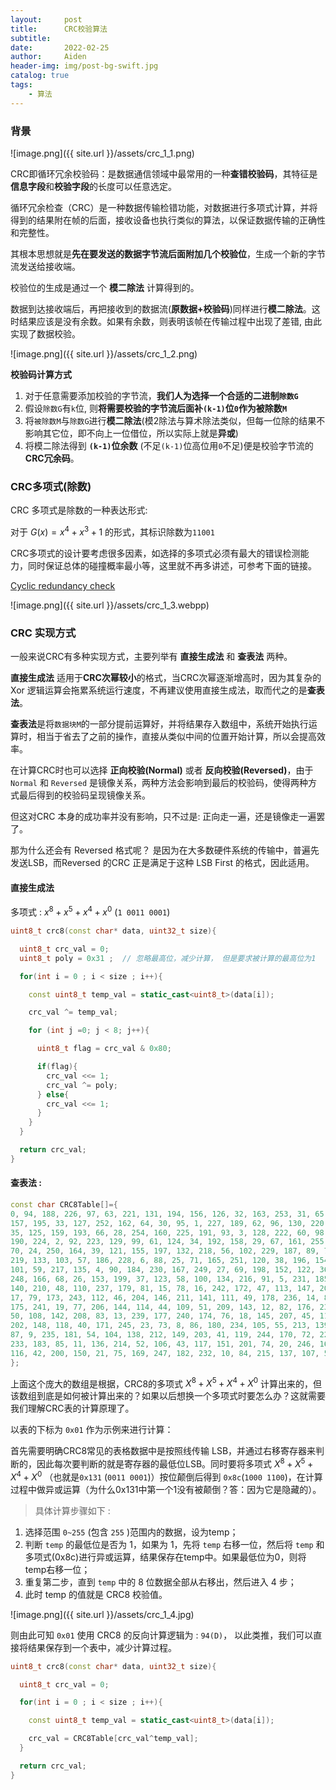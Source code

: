 ```yaml
---
layout:     post
title:      CRC校验算法
subtitle:   
date:       2022-02-25
author:     Aiden
header-img: img/post-bg-swift.jpg
catalog: true  
tags:
    - 算法
---
```


### 背景

![image.png]({{ site.url }}/assets/crc_1_1.png)

CRC即循环冗余校验码：是数据通信领域中最常用的一种**查错校验码**，其特征是**信息字段**和**校验字段**的长度可以任意选定。

循环冗余检查（CRC）是一种数据传输检错功能，对数据进行多项式计算，并将得到的结果附在帧的后面，接收设备也执行类似的算法，以保证数据传输的正确性和完整性。

其根本思想就是**先在要发送的数据字节流后面附加几个校验位**，生成一个新的字节流发送给接收端。

校验位的生成是通过一个 **模二除法** 计算得到的。

数据到达接收端后，再把接收到的数据流(**原数据+校验码**)同样进行**模二除法**。这时结果应该是没有余数。如果有余数，则表明该帧在传输过程中出现了差错, 由此实现了数据校验。

![image.png]({{ site.url }}/assets/crc_1_2.png)

**校验码计算方式**

1. 对于任意需要添加校验的字节流，**我们人为选择一个合适的二进制`除数G`**
2. 假设`除数G`有`k`位, 则**将需要校验的字节流后面补`(k-1)`位`0`作为被除数`M`**
3. 将`被除数M`与`除数G`进行**模二除法**(模2除法与算术除法类似，但每一位除的结果不影响其它位，即不向上一位借位，所以实际上就是**异或**)
4. 将模二除法得到 **`(k-1)`位余数** (不足`(k-1)`位高位用`0`不足)便是校验字节流的**CRC冗余码**。

### CRC多项式(除数)

CRC 多项式是除数的一种表达形式:

对于 $G(x)=x^{4}+x^{3}+1$ 的形式，其标识除数为`11001`

CRC多项式的设计要考虑很多因素，如选择的多项式必须有最大的错误检测能力，同时保证总体的碰撞概率最小等，这里就不再多讲述，可参考下面的链接。

[Cyclic redundancy check](https://en.wikipedia.org/wiki/Cyclic_redundancy_check)

![image.png]({{ site.url }}/assets/crc_1_3.webpp)

### CRC 实现方式

一般来说CRC有多种实现方式，主要列举有 **直接生成法** 和 **查表法** 两种。

**直接生成法** 适用于**CRC次幂较小**的格式，当CRC次幂逐渐增高时，因为其复杂的 Xor 逻辑运算会拖累系统运行速度，不再建议使用直接生成法，取而代之的是**查表法**。

**查表法**是将`数据块M`的一部分提前运算好，并将结果存入数组中，系统开始执行运算时，相当于省去了之前的操作，直接从类似中间的位置开始计算，所以会提高效率。

在计算CRC时也可以选择 **正向校验(Normal)** 或者 **反向校验(Reversed)**，由于 `Normal` 和 `Reversed` 是镜像关系，两种方法会影响到最后的校验码，使得两种方式最后得到的校验码呈现镜像关系。 

但这对CRC 本身的成功率并没有影响，只不过是: 正向走一遍，还是镜像走一遍罢了。

那为什么还会有 Reversed 格式呢？ 是因为在大多数硬件系统的传输中，普遍先发送LSB，而Reversed 的CRC 正是满足于这种 LSB First 的格式，因此适用。

#### 直接生成法

多项式 : $x^{8}+x^{5}+x^{4}+x^{0}$ (`1 0011 0001`)

```cpp
uint8_t crc8(const char* data, uint32_t size){

  uint8_t crc_val = 0;
  uint8_t poly = 0x31 ;  // 忽略最高位，减少计算， 但是要求被计算的最高位为1

  for(int i = 0 ; i < size ; i++){

    const uint8_t temp_val = static_cast<uint8_t>(data[i]);

    crc_val ^= temp_val;

    for (int j =0; j < 8; j++){

      uint8_t flag = crc_val & 0x80;

      if(flag){
        crc_val <<= 1;
        crc_val ^= poly;
      } else{
        crc_val <<= 1;
      }
    }
  }

  return crc_val;
}
```

#### 查表法 :

```cpp
const char CRC8Table[]={
0, 94, 188, 226, 97, 63, 221, 131, 194, 156, 126, 32, 163, 253, 31, 65,
157, 195, 33, 127, 252, 162, 64, 30, 95, 1, 227, 189, 62, 96, 130, 220,
35, 125, 159, 193, 66, 28, 254, 160, 225, 191, 93, 3, 128, 222, 60, 98,
190, 224, 2, 92, 223, 129, 99, 61, 124, 34, 192, 158, 29, 67, 161, 255,
70, 24, 250, 164, 39, 121, 155, 197, 132, 218, 56, 102, 229, 187, 89, 7,
219, 133, 103, 57, 186, 228, 6, 88, 25, 71, 165, 251, 120, 38, 196, 154,
101, 59, 217, 135, 4, 90, 184, 230, 167, 249, 27, 69, 198, 152, 122, 36,
248, 166, 68, 26, 153, 199, 37, 123, 58, 100, 134, 216, 91, 5, 231, 185,
140, 210, 48, 110, 237, 179, 81, 15, 78, 16, 242, 172, 47, 113, 147, 205,
17, 79, 173, 243, 112, 46, 204, 146, 211, 141, 111, 49, 178, 236, 14, 80,
175, 241, 19, 77, 206, 144, 114, 44, 109, 51, 209, 143, 12, 82, 176, 238,
50, 108, 142, 208, 83, 13, 239, 177, 240, 174, 76, 18, 145, 207, 45, 115,
202, 148, 118, 40, 171, 245, 23, 73, 8, 86, 180, 234, 105, 55, 213, 139,
87, 9, 235, 181, 54, 104, 138, 212, 149, 203, 41, 119, 244, 170, 72, 22,
233, 183, 85, 11, 136, 214, 52, 106, 43, 117, 151, 201, 74, 20, 246, 168,
116, 42, 200, 150, 21, 75, 169, 247, 182, 232, 10, 84, 215, 137, 107, 53
};
```

上面这个庞大的数组是根据，CRC8的多项式 $X^8+X^5+X^4+X^0$ 计算出来的，但该数组到底是如何被计算出来的？如果以后想换一个多项式时要怎么办？这就需要我们理解CRC表的计算原理了。

以表的下标为 `0x01` 作为示例来进行计算：

首先需要明确CRC8常见的表格数据中是按照线传输 LSB，并通过右移寄存器来判断的，因此每次要判断的就是寄存器的最低位LSB。同时要将多项式 $X^8+X^5+X^4+X^0$ （也就是`0x131` (`0011 0001`)）按位颠倒后得到 `0x8c`(`1000 1100`)，在计算过程中做异或运算（为什么0x131中第一个1没有被颠倒？答：因为它是隐藏的）。

> 具体计算步骤如下 : 

1. 选择范围 `0~255` (包含 `255` )范围内的数据，设为temp；
2. 判断 `temp` 的最低位是否为 1，如果为 1，先将 `temp` 右移一位，然后将 `temp` 和多项式(0x8c)进行异或运算，结果保存在temp中。如果最低位为0，则将temp右移一位；
3. 重复第二步，直到 `temp` 中的 8 位数据全部从右移出，然后进入 4 步；
4. 此时 temp 的值就是 CRC8 校验值。

![image.png]({{ site.url }}/assets/crc_1_4.jpg)

则由此可知 `0x01` 使用 CRC8 的反向计算逻辑为 : `94(D)`， 以此类推，我们可以直接将结果保存到一个表中，减少计算过程。

```cpp
uint8_t crc8(const char* data, uint32_t size){

  uint8_t crc_val = 0;

  for(int i = 0 ; i < size ; i++){

    const uint8_t temp_val = static_cast<uint8_t>(data[i]);

    crc_val = CRC8Table[crc_val^temp_val];
  }

  return crc_val;
}
```

